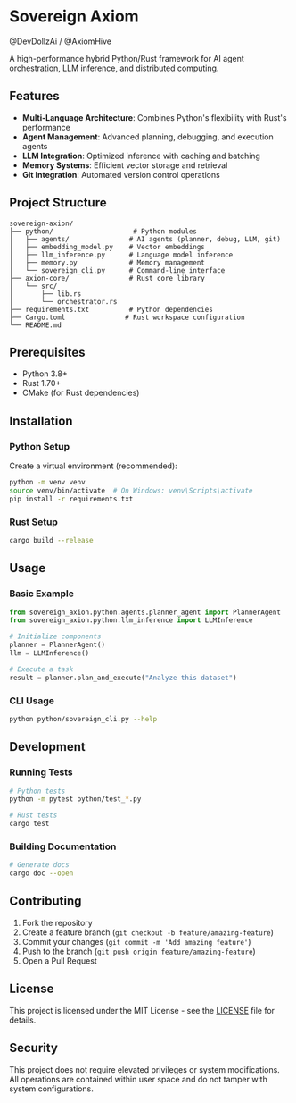 # Sovereign Axiom
@DevDollzAi / @AxiomHive

A high-performance hybrid Python/Rust framework for AI agent orchestration, LLM inference, and distributed computing.

## Features

- **Multi-Language Architecture**: Combines Python's flexibility with Rust's performance
- **Agent Management**: Advanced planning, debugging, and execution agents
- **LLM Integration**: Optimized inference with caching and batching
- **Memory Systems**: Efficient vector storage and retrieval
- **Git Integration**: Automated version control operations

## Project Structure

```
sovereign-axion/
├── python/                    # Python modules
│   ├── agents/               # AI agents (planner, debug, LLM, git)
│   ├── embedding_model.py    # Vector embeddings
│   ├── llm_inference.py      # Language model inference
│   ├── memory.py             # Memory management
│   └── sovereign_cli.py      # Command-line interface
├── axion-core/               # Rust core library
│   └── src/
│       ├── lib.rs
│       └── orchestrator.rs
├── requirements.txt          # Python dependencies
├── Cargo.toml               # Rust workspace configuration
└── README.md
```

## Prerequisites

- Python 3.8+
- Rust 1.70+
- CMake (for Rust dependencies)

## Installation

### Python Setup

Create a virtual environment (recommended):

```bash
python -m venv venv
source venv/bin/activate  # On Windows: venv\Scripts\activate
pip install -r requirements.txt
```

### Rust Setup

```bash
cargo build --release
```

## Usage

### Basic Example

```python
from sovereign_axion.python.agents.planner_agent import PlannerAgent
from sovereign_axion.python.llm_inference import LLMInference

# Initialize components
planner = PlannerAgent()
llm = LLMInference()

# Execute a task
result = planner.plan_and_execute("Analyze this dataset")
```

### CLI Usage

```bash
python python/sovereign_cli.py --help
```

## Development

### Running Tests

```bash
# Python tests
python -m pytest python/test_*.py

# Rust tests
cargo test
```

### Building Documentation

```bash
# Generate docs
cargo doc --open
```

## Contributing

1. Fork the repository
2. Create a feature branch (`git checkout -b feature/amazing-feature`)
3. Commit your changes (`git commit -m 'Add amazing feature'`)
4. Push to the branch (`git push origin feature/amazing-feature`)
5. Open a Pull Request

## License

This project is licensed under the MIT License - see the [LICENSE](LICENSE) file for details.

## Security

This project does not require elevated privileges or system modifications. All operations are contained within user space and do not tamper with system configurations.
